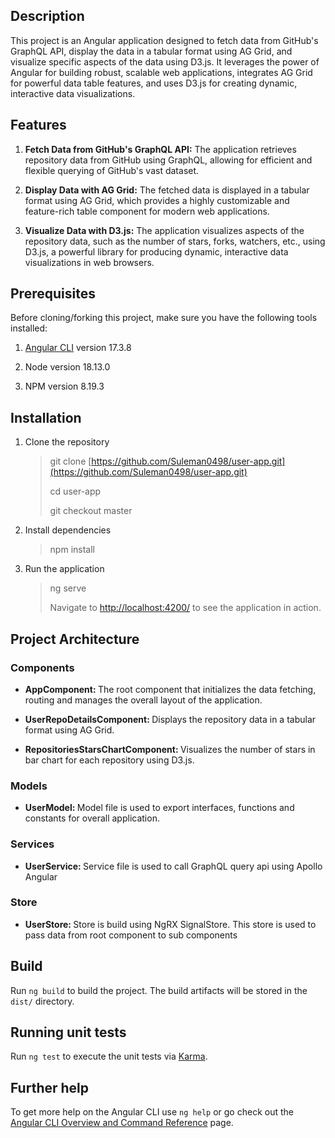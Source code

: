 ## Description
This project is an Angular application designed to fetch data from GitHub's GraphQL API, display the data in a tabular format using AG Grid, and visualize specific aspects of the data using D3.js. It leverages the power of Angular for building robust, scalable web applications, integrates AG Grid for powerful data table features, and uses D3.js for creating dynamic, interactive data visualizations.

## Features
1. <b>Fetch Data from GitHub's GraphQL API:</b> The application retrieves repository data from GitHub using GraphQL, allowing for efficient and flexible querying of GitHub's vast dataset.
   
2. <b>Display Data with AG Grid:</b> The fetched data is displayed in a tabular format using AG Grid, which provides a highly customizable and feature-rich table component for modern web applications.
   
3. <b>Visualize Data with D3.js:</b> The application visualizes aspects of the repository data, such as the number of stars, forks, watchers, etc., using D3.js, a powerful library for producing dynamic, interactive data visualizations in web browsers.

## Prerequisites

Before cloning/forking this project, make sure you have the following tools installed:

1. [Angular CLI](https://github.com/angular/angular-cli) version 17.3.8

2. Node version 18.13.0

3. NPM version 8.19.3

## Installation
1. Clone the repository

   > git clone [https://github.com/Suleman0498/user-app.git](https://github.com/Suleman0498/user-app.git)
   >
   > cd user-app
   >
   > git checkout master

2. Install dependencies

   > npm install

3. Run the application

   > ng serve
   >
   > Navigate to [http://localhost:4200/](http://localhost:4200/) to see the application in action.

## Project Architecture

### Components

* <b>AppComponent: </b> The root component that initializes the data fetching, routing and manages the overall layout of the application.

* <b>UserRepoDetailsComponent: </b> Displays the repository data in a tabular format using AG Grid.

* <b>RepositoriesStarsChartComponent: </b> Visualizes the number of stars in bar chart for each repository using D3.js.

### Models

* <b>UserModel: </b> Model file is used to export interfaces, functions and constants for overall application.

### Services

* <b>UserService: </b> Service file is used to call GraphQL query api using Apollo Angular

### Store

* <b>UserStore: </b> Store is build using NgRX SignalStore. This store is used to pass data from root component to sub components

## Build

Run `ng build` to build the project. The build artifacts will be stored in the `dist/` directory.

## Running unit tests

Run `ng test` to execute the unit tests via [Karma](https://karma-runner.github.io).

## Further help

To get more help on the Angular CLI use `ng help` or go check out the [Angular CLI Overview and Command Reference](https://angular.io/cli) page.
